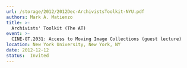 ```yaml
---
url: /storage/2012/2012Dec-ArchivistsToolkit-NYU.pdf
authors: Mark A. Matienzo
title: >-
  Archivists' Toolkit (The AT)
event: >-
  CINE-GT.2031: Access to Moving Image Collections (guest lecture)
location: New York University, New York, NY
date: 2012-12-12
status:  Invited
---
```


